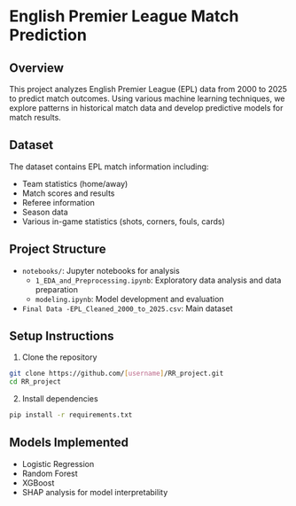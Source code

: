 # English Premier League Match Prediction

## Overview
This project analyzes English Premier League (EPL) data from 2000 to 2025 to predict match outcomes. Using various machine learning techniques, we explore patterns in historical match data and develop predictive models for match results.

## Dataset
The dataset contains EPL match information including:
- Team statistics (home/away)
- Match scores and results
- Referee information
- Season data
- Various in-game statistics (shots, corners, fouls, cards)

## Project Structure
- `notebooks/`: Jupyter notebooks for analysis
  - `1_EDA_and_Preprocessing.ipynb`: Exploratory data analysis and data preparation
  - `modeling.ipynb`: Model development and evaluation
- `Final Data -EPL_Cleaned_2000_to_2025.csv`: Main dataset

## Setup Instructions
1. Clone the repository
```bash
git clone https://github.com/[username]/RR_project.git
cd RR_project
```
2. Install dependencies
```bash
pip install -r requirements.txt
```


## Models Implemented
- Logistic Regression
- Random Forest
- XGBoost
- SHAP analysis for model interpretability


